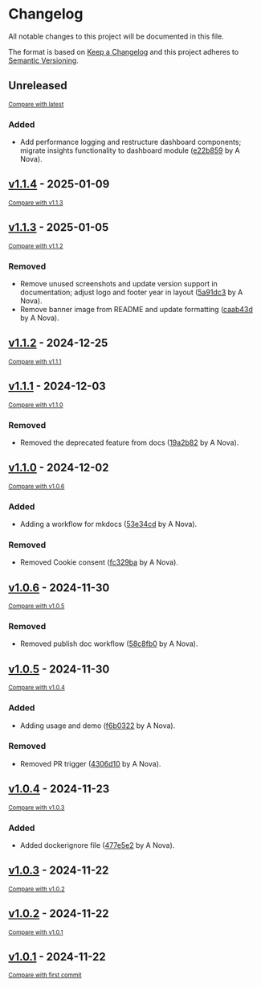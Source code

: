 # Changelog

All notable changes to this project will be documented in this file.

The format is based on [Keep a Changelog](http://keepachangelog.com/en/1.0.0/)
and this project adheres to [Semantic Versioning](http://semver.org/spec/v2.0.0.html).

<!-- insertion marker -->
## Unreleased

<small>[Compare with latest](https://github.com/fox-techniques/athena-recruitment-analytics/compare/v1.1.4...HEAD)</small>

### Added

- Add performance logging and restructure dashboard components; migrate insights functionality to dashboard module ([e22b859](https://github.com/fox-techniques/athena-recruitment-analytics/commit/e22b85936d49e845a0ae6597deb36ac5b19ec840) by A Nova).

<!-- insertion marker -->
## [v1.1.4](https://github.com/fox-techniques/athena-recruitment-analytics/releases/tag/v1.1.4) - 2025-01-09

<small>[Compare with v1.1.3](https://github.com/fox-techniques/athena-recruitment-analytics/compare/v1.1.3...v1.1.4)</small>

## [v1.1.3](https://github.com/fox-techniques/athena-recruitment-analytics/releases/tag/v1.1.3) - 2025-01-05

<small>[Compare with v1.1.2](https://github.com/fox-techniques/athena-recruitment-analytics/compare/v1.1.2...v1.1.3)</small>

### Removed

- Remove unused screenshots and update version support in documentation; adjust logo and footer year in layout ([5a91dc3](https://github.com/fox-techniques/athena-recruitment-analytics/commit/5a91dc3fdb311fab458c3aa6f1187f03b726d790) by A Nova).
- Remove banner image from README and update formatting ([caab43d](https://github.com/fox-techniques/athena-recruitment-analytics/commit/caab43d8dd68f3d62941f8a6122594e8b524cfe2) by A Nova).

## [v1.1.2](https://github.com/fox-techniques/athena-recruitment-analytics/releases/tag/v1.1.2) - 2024-12-25

<small>[Compare with v1.1.1](https://github.com/fox-techniques/athena-recruitment-analytics/compare/v1.1.1...v1.1.2)</small>

## [v1.1.1](https://github.com/fox-techniques/athena-recruitment-analytics/releases/tag/v1.1.1) - 2024-12-03

<small>[Compare with v1.1.0](https://github.com/fox-techniques/athena-recruitment-analytics/compare/v1.1.0...v1.1.1)</small>

### Removed

- Removed the deprecated feature from docs ([19a2b82](https://github.com/fox-techniques/athena-recruitment-analytics/commit/19a2b824756c20d0c8fcf6401a126def68f64a4b) by A Nova).

## [v1.1.0](https://github.com/fox-techniques/athena-recruitment-analytics/releases/tag/v1.1.0) - 2024-12-02

<small>[Compare with v1.0.6](https://github.com/fox-techniques/athena-recruitment-analytics/compare/v1.0.6...v1.1.0)</small>

### Added

- Adding a workflow for mkdocs ([53e34cd](https://github.com/fox-techniques/athena-recruitment-analytics/commit/53e34cdc7831347ee0106706584217ae22f10781) by A Nova).

### Removed

- Removed Cookie consent ([fc329ba](https://github.com/fox-techniques/athena-recruitment-analytics/commit/fc329baf553aa6a72fbe27b2b4c175574cdc9d4f) by A Nova).

## [v1.0.6](https://github.com/fox-techniques/athena-recruitment-analytics/releases/tag/v1.0.6) - 2024-11-30

<small>[Compare with v1.0.5](https://github.com/fox-techniques/athena-recruitment-analytics/compare/v1.0.5...v1.0.6)</small>

### Removed

- Removed publish doc workflow ([58c8fb0](https://github.com/fox-techniques/athena-recruitment-analytics/commit/58c8fb0abff079af9d648b0f2d2303f9083bb575) by A Nova).

## [v1.0.5](https://github.com/fox-techniques/athena-recruitment-analytics/releases/tag/v1.0.5) - 2024-11-30

<small>[Compare with v1.0.4](https://github.com/fox-techniques/athena-recruitment-analytics/compare/v1.0.4...v1.0.5)</small>

### Added

- Adding usage and demo ([f6b0322](https://github.com/fox-techniques/athena-recruitment-analytics/commit/f6b032245acc6cb7312b013284d2eb0beb6f9120) by A Nova).

### Removed

- Removed PR trigger ([4306d10](https://github.com/fox-techniques/athena-recruitment-analytics/commit/4306d1007b2d67716cd7aff9248cc3d5c5ac39a2) by A Nova).

## [v1.0.4](https://github.com/fox-techniques/athena-recruitment-analytics/releases/tag/v1.0.4) - 2024-11-23

<small>[Compare with v1.0.3](https://github.com/fox-techniques/athena-recruitment-analytics/compare/v1.0.3...v1.0.4)</small>

### Added

- Added dockerignore file ([477e5e2](https://github.com/fox-techniques/athena-recruitment-analytics/commit/477e5e26f08a155d7cebc57e4d46c661df1adb4b) by A Nova).

## [v1.0.3](https://github.com/fox-techniques/athena-recruitment-analytics/releases/tag/v1.0.3) - 2024-11-22

<small>[Compare with v1.0.2](https://github.com/fox-techniques/athena-recruitment-analytics/compare/v1.0.2...v1.0.3)</small>

## [v1.0.2](https://github.com/fox-techniques/athena-recruitment-analytics/releases/tag/v1.0.2) - 2024-11-22

<small>[Compare with v1.0.1](https://github.com/fox-techniques/athena-recruitment-analytics/compare/v1.0.1...v1.0.2)</small>

## [v1.0.1](https://github.com/fox-techniques/athena-recruitment-analytics/releases/tag/v1.0.1) - 2024-11-22

<small>[Compare with first commit](https://github.com/fox-techniques/athena-recruitment-analytics/compare/6e5857a8995eb86ca15dc786f2faba3a55c948a3...v1.0.1)</small>

